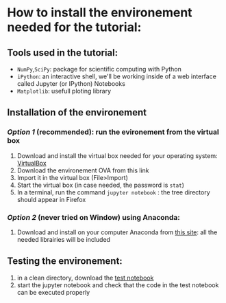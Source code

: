 # How to install the environement needed for the tutorial:

## Tools used in the tutorial:
* `NumPy`,`SciPy`: package for scientific computing with Python
* `iPython`: an interactive shell, we'll be working inside of a web interface called Jupyter (or IPython) Notebooks
* `Matplotlib`: usefull ploting library

## Installation of the environement 

### *Option 1* (recommended): run the evironement from the virtual box
1. Download and install the virtual box needed for your operating system: [VirtualBox](https://www.virtualbox.org/)
2. Download the environement OVA from this link 
3. Import it in the virtual box (File>Import)
4. Start the virtual box (in case needed, the password is `stat`)
5. In a terminal, run the command `jupyter notebook` : the tree directory should appear in Firefox

### *Option 2* (never tried on Window) using Anaconda: 
1. Download and install on your computer Anaconda from [this site](https://www.continuum.io/downloads): all the needed librairies will be included 

## Testing the environement:
1. in a clean directory, download the [test notebook](https://github.com/HuguesBrun/statTutorialBND/blob/master/InstallTest.ipynb)
2. start the jupyter notebook and check that the code in the test notebook can be executed properly  
